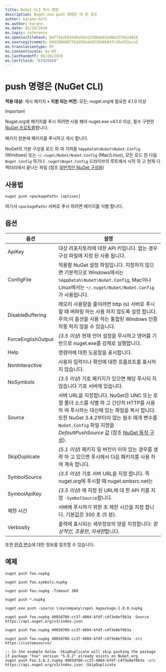 ```yaml
---
title: NuGet CLI 푸시 명령
description: Nuget.exe push 명령은 대 한 참조
author: karann-msft
ms.author: karann
ms.date: 01/18/2018
ms.topic: reference
ms.openlocfilehash: b4f73e2b816d8a93e123d6de83ad0a15fbb24d18
ms.sourcegitcommit: b6810860b77b2d50aab031040b047c20a333aca3
ms.translationtype: MT
ms.contentlocale: ko-KR
ms.lasthandoff: 06/28/2019
ms.locfileid: "67425924"
---
```

# <a name="push-command-nuget-cli"></a>push 명령은 (NuGet CLI)

**적용 대상:** 게시 패키지 &bullet; **지원 되는 버전:** 모든; nuget.org에 필요한 4.1.0 이상

> [!Important]
> Nuget.org에 패키지를 푸시 하려면 사용 해야 nuget.exe v4.1.0 이상, 필수 구현한 [NuGet 프로토콜](../api/nuget-protocols.md)합니다.

패키지 원본에 패키지를 푸시하고 게시 합니다.

NuGet의 기본 구성을 로드 하 여 가져올 `%AppData%\NuGet\NuGet.Config` (Windows) 또는 `~/.nuget/NuGet/NuGet.Config` (Mac/Linux), 모든 로드 한 다음 `Nuget.Config` 하거나 `.nuget\Nuget.Config` 드라이브의 루트에서 시작 하 고 현재 디렉터리에서 끝나는 파일 (참조 [일반적인 NuGet 구성을](../consume-packages/configuring-nuget-behavior.md))

## <a name="usage"></a>사용법

```cli
nuget push <packagePath> [options]
```

여기서 `<packagePath>` 서버로 푸시 하려면 패키지를 식별 합니다.

## <a name="options"></a>옵션

| 옵션 | 설명 |
| --- | --- |
| ApiKey | 대상 리포지토리에 대한 API 키입니다. 없는 경우 구성 파일에 지정 된 사용 됩니다. |
| ConfigFile | 적용할 NuGet 설정 파일입니다. 지정하지 않으면 기본적으로 Windows에서는 `%AppData%\NuGet\NuGet.Config`, Mac이나 Linux에서는 `~/.nuget/NuGet/NuGet.Config`가 사용됩니다.|
| DisableBuffering | 메모리 사용량을 줄이려면 http (s) 서버로 푸시할 때 버퍼링 하는 사용 하지 않도록 설정 합니다. 주의:이 옵션을 사용 하는 통합된 Windows 인증 작동 하지 않을 수 있습니다. |
| ForceEnglishOutput | *(3.5 이상)*  현재 언어 설정을 무시하고 영어를 기반으로 nuget.exe를 강제로 실행합니다. |
| Help | 명령어에 대한 도움말을 표시합니다. |
| NonInteractive | 사용자 입력이나 확인에 대한 프롬프트를 표시하지 않습니다. |
| NoSymbols | *(3.5 이상)*  기호 패키지가 있으면 해당 푸시되 지 않습니다 기호 서버에 있습니다. |
| Source | 서버 URL을 지정합니다. NuGet은 UNC 또는 로컬 폴더 소스를 식별 하 고 간단히 HTTP를 사용 하 여 푸시하는 대신에 있는 파일을 복사 합니다.  또한 NuGet 3.4.2부터이 않는 필수 매개 변수를 `NuGet.Config` 파일 지정을 *DefaultPushSource* 값 (참조 [NuGet 동작 구성](../consume-packages/configuring-nuget-behavior.md)). |
| SkipDuplicate | *(5.1 이상)*  패키지 및 버전이 이미 있는 경우를 생략 하 고 있으면 푸시에서 다음 패키지를 사용 하 여 계속 합니다. |
| SymbolSource | *(3.5 이상)*  기호 서버 URL을 지정 합니다. 즉 nuget.org에 푸시할 때 nuget.smbsrc.net는 |
| SymbolApiKey | *(3.5 이상)*  에 지정 된 URL에 대 한 API 키를 지정 `-SymbolSource`합니다. |
| 제한 시간 | 서버에 푸시하기 위한 초 제한 시간을 지정 합니다. 기본값은 300 초 (5 분). |
| Verbosity | 출력에 표시되는 세부정보의 양을 지정합니다: *정상적인*, *조용한*, *자세한*합니다. |

또한 [환경 변수](cli-ref-environment-variables.md)에 대한 정보를 참조할 수 있습니다.

## <a name="examples"></a>예제

```cli
nuget push foo.nupkg

nuget push foo.symbols.nupkg

nuget push foo.nupkg -Timeout 360

nuget push *.nupkg

nuget.exe push -source \\mycompany\repo\ mypackage.1.0.0.nupkg

nuget push foo.nupkg 4003d786-cc37-4004-bfdf-c4f3e8ef9b3a -Source https://api.nuget.org/v3/index.json

nuget push foo.nupkg 4003d786-cc37-4004-bfdf-c4f3e8ef9b3a

nuget push foo.nupkg 4003d786-cc37-4004-bfdf-c4f3e8ef9b3a -src https://customsource/

:: In the example below -SkipDuplicate will skip pushing the package if package "Foo" version "5.0.2" already exists on NuGet.org
nuget push Foo.5.0.2.nupkg 4003d786-cc37-4004-bfdf-c4f3e8ef9b3a -src https://api.nuget.org/v3/index.json -SkipDuplicate
```
